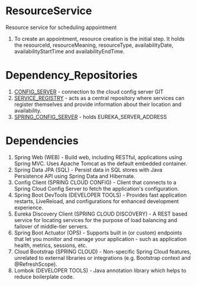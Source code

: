 # ResourceService
Resource service for scheduling appointment

1. To create an appointment, resource creation is the initial step. It holds the resourceId, resourceMeaning, resourceType, availabilityDate, availabilityStartTime and availabilityEndTime.

# Dependency_Repositories

1. [CONFIG_SERVER](https://github.com/akhilP7/Config-Server) - connection to the cloud config server GIT
2. [SERVICE_REGISTRY](https://github.com/akhilP7/Service-Registry) - acts as a central repository where services can register themselves and provide information about their location and availability.
3. [SPRING_CONFIG_SERVER](https://github.com/akhilP7/spring-config-server) - holds EUREKA_SERVER_ADDRESS

# Dependencies

1. Spring Web (WEB) - Build web, including RESTful, applications using Spring MVC. Uses Apache Tomcat as the default embedded container.
2. Spring Data JPA (SQL) - Persist data in SQL stores with Java Persistence API using Spring Data and Hibernate.
3. Config Client (SPRING CLOUD CONFIG) - Client that connects to a Spring Cloud Config Server to fetch the application's configuration.
4. Spring Boot DevTools (DEVELOPER TOOLS) - Provides fast application restarts, LiveReload, and configurations for enhanced development experience.
5. Eureka Discovery Client (SPRING CLOUD DISCOVERY) - A REST based service for locating services for the purpose of load balancing and failover of middle-tier servers.
6. Spring Boot Actuator (OPS) - Supports built in (or custom) endpoints that let you monitor and manage your application - such as application health, metrics, sessions, etc.
7. Cloud Bootstrap (SPRING CLOUD) - Non-specific Spring Cloud features, unrelated to external libraries or integrations (e.g. Bootstrap context and @RefreshScope).
8. Lombok (DEVELOPER TOOLS) - Java annotation library which helps to reduce boilerplate code.
